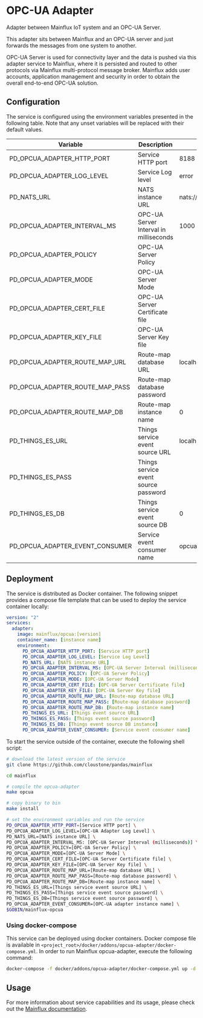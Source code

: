 # OPC-UA Adapter
Adapter between Mainflux IoT system and an OPC-UA Server.

This adapter sits between Mainflux and an OPC-UA server and just forwards the messages from one system to another.

OPC-UA Server is used for connectivity layer and the data is pushed via this adapter service to Mainflux, where it is persisted and routed to other protocols via Mainflux multi-protocol message broker. Mainflux adds user accounts, application management and security in order to obtain the overall end-to-end OPC-UA solution.

## Configuration

The service is configured using the environment variables presented in the
following table. Note that any unset variables will be replaced with their
default values.

| Variable                         | Description                            | Default                    |
|----------------------------------|----------------------------------------|----------------------------|
| PD_OPCUA_ADAPTER_HTTP_PORT       | Service HTTP port                      | 8188                       |
| PD_OPCUA_ADAPTER_LOG_LEVEL       | Service Log level                      | error                      |
| PD_NATS_URL                      | NATS instance URL                      | nats://localhost:4222      |
| PD_OPCUA_ADAPTER_INTERVAL_MS     | OPC-UA Server Interval in milliseconds | 1000                       |
| PD_OPCUA_ADAPTER_POLICY          | OPC-UA Server Policy                   |                            |
| PD_OPCUA_ADAPTER_MODE            | OPC-UA Server Mode                     |                            |
| PD_OPCUA_ADAPTER_CERT_FILE       | OPC-UA Server Certificate file         |                            |
| PD_OPCUA_ADAPTER_KEY_FILE        | OPC-UA Server Key file                 |                            |
| PD_OPCUA_ADAPTER_ROUTE_MAP_URL   | Route-map database URL                 | localhost:6379             |
| PD_OPCUA_ADAPTER_ROUTE_MAP_PASS  | Route-map database password            |                            |
| PD_OPCUA_ADAPTER_ROUTE_MAP_DB    | Route-map instance name                | 0                          |
| PD_THINGS_ES_URL                 | Things service event source URL        | localhost:6379             |
| PD_THINGS_ES_PASS                | Things service event source password   |                            |
| PD_THINGS_ES_DB                  | Things service event source DB         | 0                          |
| PD_OPCUA_ADAPTER_EVENT_CONSUMER  | Service event consumer name            | opcua                      |

## Deployment

The service is distributed as Docker container. The following snippet provides
a compose file template that can be used to deploy the service container locally:

```yaml
version: "2"
services:
  adapter:
    image: mainflux/opcua:[version]
    container_name: [instance name]
    environment:
      PD_OPCUA_ADAPTER_HTTP_PORT: [Service HTTP port]
      PD_OPCUA_ADAPTER_LOG_LEVEL: [Service Log Level]
      PD_NATS_URL: [NATS instance URL]
      PD_OPCUA_ADAPTER_INTERVAL_MS: [OPC-UA Server Interval (milliseconds)]
      PD_OPCUA_ADAPTER_POLICY: [OPC-UA Server Policy]
      PD_OPCUA_ADAPTER_MODE: [OPC-UA Server Mode]
      PD_OPCUA_ADAPTER_CERT_FILE: [OPC-UA Server Certificate file]
      PD_OPCUA_ADAPTER_KEY_FILE: [OPC-UA Server Key file]
      PD_OPCUA_ADAPTER_ROUTE_MAP_URL: [Route-map database URL]
      PD_OPCUA_ADAPTER_ROUTE_MAP_PASS: [Route-map database password]
      PD_OPCUA_ADAPTER_ROUTE_MAP_DB: [Route-map instance name]
      PD_THINGS_ES_URL: [Things event source URL]
      PD_THINGS_ES_PASS: [Things event source password]
      PD_THINGS_ES_DB: [Things event source DB instance]
      PD_OPCUA_ADAPTER_EVENT_CONSUMER: [Service event consumer name]
```

To start the service outside of the container, execute the following shell script:

```bash
# download the latest version of the service
git clone https://github.com/cloustone/pandas/mainflux

cd mainflux

# compile the opcua-adapter
make opcua

# copy binary to bin
make install

# set the environment variables and run the service
PD_OPCUA_ADAPTER_HTTP_PORT=[Service HTTP port] \
PD_OPCUA_ADAPTER_LOG_LEVEL=[OPC-UA Adapter Log Level] \
PD_NATS_URL=[NATS instance URL] \
PD_OPCUA_ADAPTER_INTERVAL_MS: [OPC-UA Server Interval (milliseconds)] \
PD_OPCUA_ADAPTER_POLICY=[OPC-UA Server Policy] \
PD_OPCUA_ADAPTER_MODE=[OPC-UA Server Mode] \
PD_OPCUA_ADAPTER_CERT_FILE=[OPC-UA Server Certificate file] \
PD_OPCUA_ADAPTER_KEY_FILE=[OPC-UA Server Key file] \
PD_OPCUA_ADAPTER_ROUTE_MAP_URL=[Route-map database URL] \
PD_OPCUA_ADAPTER_ROUTE_MAP_PASS=[Route-map database password] \
PD_OPCUA_ADAPTER_ROUTE_MAP_DB=[Route-map instance name] \
PD_THINGS_ES_URL=[Things service event source URL] \
PD_THINGS_ES_PASS=[Things service event source password] \
PD_THINGS_ES_DB=[Things service event source password] \
PD_OPCUA_ADAPTER_EVENT_CONSUMER=[OPC-UA adapter instance name] \
$GOBIN/mainflux-opcua
```

### Using docker-compose

This service can be deployed using docker containers.
Docker compose file is available in `<project_root>/docker/addons/opcua-adapter/docker-compose.yml`. In order to run Mainflux opcua-adapter, execute the following command:

```bash
docker-compose -f docker/addons/opcua-adapter/docker-compose.yml up -d
```

## Usage

For more information about service capabilities and its usage, please check out
the [Mainflux documentation](https://mainflux.readthedocs.io/en/latest/opcua/).
